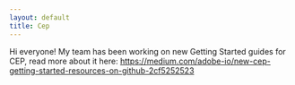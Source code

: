 ```yaml
---
layout: default
title: Cep
---
```


Hi everyone! My team has been working on new Getting Started guides for CEP, read more about it here: https://medium.com/adobe-io/new-cep-getting-started-resources-on-github-2cf5252523